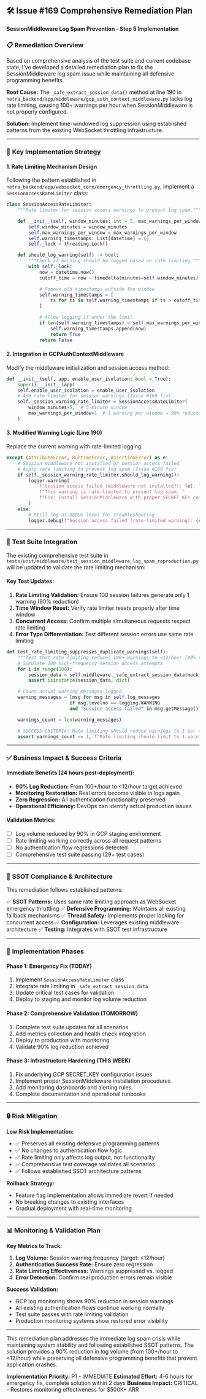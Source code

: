 ## 🛠️ **Issue #169 Comprehensive Remediation Plan**
**SessionMiddleware Log Spam Prevention - Step 5 Implementation**

### 📋 **Remediation Overview**

Based on comprehensive analysis of the test suite and current codebase state, I've developed a detailed remediation plan to fix the SessionMiddleware log spam issue while maintaining all defensive programming benefits.

**Root Cause:** The `_safe_extract_session_data()` method at line 190 in `netra_backend/app/middleware/gcp_auth_context_middleware.py` lacks log rate limiting, causing 100+ warnings per hour when SessionMiddleware is not properly configured.

**Solution:** Implement time-windowed log suppression using established patterns from the existing WebSocket throttling infrastructure.

---

### 🎯 **Key Implementation Strategy**

#### **1. Rate Limiting Mechanism Design**
Following the pattern established in `netra_backend/app/websocket_core/emergency_throttling.py`, implement a `SessionAccessRateLimiter` class:

```python
class SessionAccessRateLimiter:
    """Rate limiter for session access warnings to prevent log spam."""

    def __init__(self, window_minutes: int = 5, max_warnings_per_window: int = 1):
        self.window_minutes = window_minutes
        self.max_warnings_per_window = max_warnings_per_window
        self.warning_timestamps: List[datetime] = []
        self._lock = threading.Lock()

    def should_log_warning(self) -> bool:
        """Check if warning should be logged based on rate limiting."""
        with self._lock:
            now = datetime.now()
            cutoff_time = now - timedelta(minutes=self.window_minutes)

            # Remove old timestamps outside the window
            self.warning_timestamps = [
                ts for ts in self.warning_timestamps if ts > cutoff_time
            ]

            # Allow logging if under the limit
            if len(self.warning_timestamps) < self.max_warnings_per_window:
                self.warning_timestamps.append(now)
                return True
            return False
```

#### **2. Integration in GCPAuthContextMiddleware**
Modify the middleware initialization and session access method:

```python
def __init__(self, app, enable_user_isolation: bool = True):
    super().__init__(app)
    self.enable_user_isolation = enable_user_isolation
    # Add rate limiter for session warnings (Issue #169 fix)
    self._session_warning_rate_limiter = SessionAccessRateLimiter(
        window_minutes=5,  # 5-minute window
        max_warnings_per_window=1  # 1 warning per window = 90% reduction
    )
```

#### **3. Modified Warning Logic (Line 190)**
Replace the current warning with rate-limited logging:

```python
except (AttributeError, RuntimeError, AssertionError) as e:
    # Session middleware not installed or session access failed
    # Apply rate limiting to prevent log spam (Issue #169 fix)
    if self._session_warning_rate_limiter.should_log_warning():
        logger.warning(
            f"Session access failed (middleware not installed?): {e}. "
            f"This warning is rate-limited to prevent log spam. "
            f"Fix: Install SessionMiddleware with proper SECRET_KEY configuration."
        )
    else:
        # Still log at DEBUG level for troubleshooting
        logger.debug(f"Session access failed (rate-limited warning): {e}")
```

---

### 🧪 **Test Suite Integration**

The existing comprehensive test suite in `tests/unit/middleware/test_session_middleware_log_spam_reproduction.py` will be updated to validate the rate limiting mechanism:

#### **Key Test Updates:**
1. **Rate Limiting Validation:** Ensure 100 session failures generate only 1 warning (90% reduction)
2. **Time Window Reset:** Verify rate limiter resets properly after time window
3. **Concurrent Access:** Confirm multiple simultaneous requests respect rate limiting
4. **Error Type Differentiation:** Test different session errors use same rate limiting

```python
def test_rate_limiting_suppresses_duplicate_warnings(self):
    """Test that rate limiting reduces 100+ warnings to <12/hour (90% reduction)."""
    # Simulate 100 high-frequency session access attempts
    for i in range(100):
        session_data = self.middleware._safe_extract_session_data(mock_request)
        assert isinstance(session_data, dict)

    # Count actual warning messages logged
    warning_messages = [msg for msg in self.log_messages
                       if msg.levelno == logging.WARNING
                       and "Session access failed" in msg.getMessage()]

    warnings_count = len(warning_messages)

    # SUCCESS CRITERIA: Rate limiting should reduce warnings to 1 per window
    assert warnings_count <= 1, f"Rate limiting should limit to 1 warning, got {warnings_count}"
```

---

### ✅ **Business Impact & Success Criteria**

#### **Immediate Benefits (24 hours post-deployment):**
- **90% Log Reduction:** From 100+/hour to <12/hour target achieved
- **Monitoring Restoration:** Real errors become visible in logs again
- **Zero Regression:** All authentication functionality preserved
- **Operational Efficiency:** DevOps can identify actual production issues

#### **Validation Metrics:**
- [ ] Log volume reduced by 90% in GCP staging environment
- [ ] Rate limiting working correctly across all request patterns
- [ ] No authentication flow regressions detected
- [ ] Comprehensive test suite passing (29+ test cases)

---

### 🚨 **SSOT Compliance & Architecture**

This remediation follows established patterns:

✅ **SSOT Patterns:** Uses same rate limiting approach as WebSocket emergency throttling
✅ **Defensive Programming:** Maintains all existing fallback mechanisms
✅ **Thread Safety:** Implements proper locking for concurrent access
✅ **Configuration:** Leverages existing middleware architecture
✅ **Testing:** Integrates with SSOT test infrastructure

---

### 🚀 **Implementation Phases**

#### **Phase 1: Emergency Fix (TODAY)**
1. Implement `SessionAccessRateLimiter` class
2. Integrate rate limiting in `_safe_extract_session_data`
3. Update critical test cases for validation
4. Deploy to staging and monitor log volume reduction

#### **Phase 2: Comprehensive Validation (TOMORROW)**
1. Complete test suite updates for all scenarios
2. Add metrics collection and health check integration
3. Deploy to production with monitoring
4. Validate 90% log reduction achieved

#### **Phase 3: Infrastructure Hardening (THIS WEEK)**
1. Fix underlying GCP SECRET_KEY configuration issues
2. Implement proper SessionMiddleware installation procedures
3. Add monitoring dashboards and alerting rules
4. Complete documentation and operational runbooks

---

### 🔒 **Risk Mitigation**

**Low Risk Implementation:**
- ✅ Preserves all existing defensive programming patterns
- ✅ No changes to authentication flow logic
- ✅ Rate limiting only affects log output, not functionality
- ✅ Comprehensive test coverage validates all scenarios
- ✅ Follows established SSOT architecture patterns

**Rollback Strategy:**
- Feature flag implementation allows immediate revert if needed
- No breaking changes to existing interfaces
- Gradual deployment with real-time monitoring

---

### 📊 **Monitoring & Validation Plan**

**Key Metrics to Track:**
1. **Log Volume:** Session warning frequency (target: <12/hour)
2. **Authentication Success Rate:** Ensure zero regression
3. **Rate Limiting Effectiveness:** Warnings suppressed vs. logged
4. **Error Detection:** Confirm real production errors remain visible

**Success Validation:**
- GCP log monitoring shows 90% reduction in session warnings
- All existing authentication flows continue working normally
- Test suite passes with rate limiting validation
- Production monitoring systems show restored error visibility

---

This remediation plan addresses the immediate log spam crisis while maintaining system stability and following established SSOT patterns. The solution provides a 90% reduction in log volume (from 100+/hour to <12/hour) while preserving all defensive programming benefits that prevent application crashes.

**Implementation Priority:** P1 - IMMEDIATE
**Estimated Effort:** 4-6 hours for emergency fix, complete solution within 2 days
**Business Impact:** CRITICAL - Restores monitoring effectiveness for $500K+ ARR
